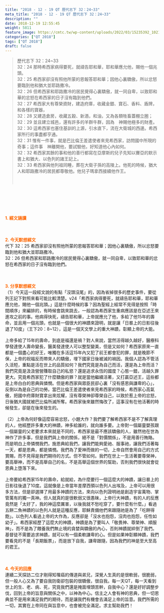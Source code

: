 ```yaml
---
title: "2018 - 12 - 19 QT 歷代志下 32：24~33"
meta_title: "2018 - 12 - 19 QT 歷代志下 32：24~33"
description: ""
date: 2018-12-19 12:55:45
weight: 5811
feature_image: https://cmtc.tw/wp-content/uploads/2022/03/15235392_10211799862337740_180693556567566654_o-1.webp
categories: ["QT 2018"]
tags: ["QT 2018"]
draft: false
---
```


<blockquote>歷代志下 32：24~33<br />
32：24 那時希西家病得要死，就禱告耶和華，耶和華應允他，賜他一個兆頭。<br />
32：25 希西家卻沒有照他所蒙的恩報答耶和華；因他心裏驕傲，所以忿怒要臨到他和猶大並耶路撒冷。<br />
32：26 但希西家和耶路撒冷的居民覺得心裏驕傲，就一同自卑，以致耶和華的忿怒在希西家的日子沒有臨到他們。<br />
32：27 希西家大有尊榮資財，建造府庫，收藏金銀、寶石、香料、盾牌，和各樣的寶器，<br />
32：28 又建造倉房，收藏五穀、新酒，和油，又為各類牲畜蓋棚立圈；<br />
32：29 並且建立城邑，還有許多的羊群牛群，因為　神賜他極多的財產。<br />
32：30 這希西家也塞住基訓的上源，引水直下，流在大衛城的西邊。希西家所行的事盡都亨通。<br />
32：31 惟有一件事，就是巴比倫王差遣使者來見希西家，訪問國中所現的奇事；這件事　神離開他，要試驗他，好知道他心內如何。<br />
32：32 希西家其餘的事和他的善行都寫在亞摩斯的兒子先知以賽亞的默示書上和猶大、以色列的諸王記上。<br />
32：33 希西家與他列祖同睡，葬在大衛子孫的高陵上。他死的時候，猶大人和耶路撒冷的居民都尊敬他。他兒子瑪拿西接續他作王。<br />
<br />
&nbsp;</blockquote><br />
&nbsp;<br />
<br />
&nbsp;<br />
<br />
<span style="color: #ff6600;"><strong>1. </strong><strong>經文誦讀</strong></span><br />
<br />
<span style="color: #ff6600;"><strong> </strong></span><br />
<br />
<span style="color: #ff6600;"><strong>2. 今天默想</strong><strong>經文<br />
</strong></span>代下 32：25 希西家卻沒有照他所蒙的恩報答耶和華；因他心裏驕傲，所以忿怒要臨到他和猶大並耶路撒冷。<br />
32：26 但希西家和耶路撒冷的居民覺得心裏驕傲，就一同自卑，以致耶和華的忿怒在希西家的日子沒有臨到他們。<br />
<br />
&nbsp;<br />
<br />
<span style="color: #ff6600;"><strong>3. 分享默想經文<br />
</strong></span>（1）今天這一段經文說的有點「沒頭沒尾」的，因為省掉很多的歷史事件，要從列王記下對照來看可能比較清楚。v24「希西家病得要死，就禱告耶和華，耶和華應允他，賜他一個兆頭。」這是什麼時候的事？因為聖經上經常不見得是按照「時間順序」來編排的，有時候會跳來跳去，一般認為希西家生重病應該是在亞述王來進攻之前的事。他病得快死，禱告耶和華，上帝就應允了他，多給了他15年的壽命，並且用一個兆頭，也就是一個很大的神蹟來證明，就是讓「日晷上的日影往後退了10度」（王下20：8~12），這是一個天文學上的重大神蹟，彰顯上帝的大能。<br />
<br />
上帝多給了15年的壽命，到底是福還是禍？對人來說，當然活得越久越好，醫療科學發達使人壽命變長，醫美發達使人可以整型變美，但是又如何？希西家原來一直都是一個盡心的好王，唯獨在多活這15年內又犯了前王都會犯的罪，就是晚節不保，上帝的祝福反而帶來人的驕傲，埋下國家日後被滅的禍因。我個人認為不管活久活短，重點是活在世上的品質如何？我們究竟是為自己而活，還是為上帝而活？我們究竟是汲汲營營賺取自己的私慾？還是追求永恆的國度？心態一錯，活越久罪更大。究竟希西家犯了什麼驕傲的罪？就是當他繼續活著，又打贏亞述王，這些都是上帝白白的恩典與憐憫。但是希西家與眾臣民卻心裏「沒有感恩與謙卑的心」，反倒以為是自己的功勞。當巴比倫王差遣使者來見希西家的時候，希西家心高氣傲，把國中府庫財寶拿出來炫耀，沒有尊榮神卻尊榮自己，以致於惹上帝的忿怒，日後猶大國就被巴比倫所滅所奪。希西家後來雖然悔改了，這事沒有在他活著的時候發生，卻是在後來發生的。<br />
<br />
（2）上帝為何好像這麼容易忿怒，小題大作？我們要了解希西家不是不了解真理的人，他經歷許多重大的神蹟，神多給誰的，就向誰多要。上帝對一個屬靈嬰孩跟一個屬靈的父老要求本來就是不同的，希西家是最不應該驕傲的人，雖然他在世為神作了許多事，但是我們與上帝的關係，絕不是「對價關係」，不是用善行賄賂。而是明白上帝憐憫我們，施恩典給我們，讓我們能夠愛祂、服事祂，讓我們活著每一天，都是恩典，都是憐憫。我們為了愛神而做的一切，上帝自然會用自己的方式賞賜，而不見得是我們期待的方式。但不管如何。我們在世上一生活著要尊榮神，要高舉神，而不是高舉自己的名，不是高舉這個世界的幫助，否則我們很快就會從恩典上墮落下來。<br />
<br />
上帝要給希西家15年的壽命，給就給，為什麼要行一個這麼大的神蹟，讓日晷上的日影往後退了10度。這就像是上帝當年差摩西領以色列人出埃及，上帝可以用很多方法，但是卻選擇了用最多神蹟的方法，來向以色列證明祂是創造宇宙萬物、掌管萬有的獨一真神。但人就真的是很軟弱又很愚昧，上帝行大神蹟，有的人的反應竟然是「太好了，我的神這麼厲害，以後我就不愁吃穿了，要什麼有什麼。」看過五餅二魚神蹟的以色列人就是這種反應，耶穌責備他們來跟隨祂是為了「吃餅得飽」。以色列人看過上帝的大作為，反應卻是「沒水也抱怨，沒肉也抱怨，任性如幼子」。希西家經歷了這麼大的神蹟，神蹟是為了要叫人「敬畏神、尊榮神、順服神」，而不是為了餵養我們無止境的貪婪與驕傲的內心，否則神蹟就絆倒了我們。基督徒不需要追求神蹟，就可以有一個柔軟謙卑的心。但是如果神彰顯神蹟，我們要看見的不是「長期飯票」，而是放下自我，謙卑跟隨，因為我們的神是至大至高的君王。<br />
<br />
&nbsp;<br />
<br />
<span style="color: #ff6600;"><strong>4. 今天的回應<br />
</strong></span>連續二天探訪二位才剛得知罹癌的傳道與弟兄，深覺人生真的是很軟弱，很脆弱，但一般人心又為了要自我防衛卻包裝的很驕傲，很自我。每一天QT，每一天看到世上的生、老、病、死，究竟我們還是掩面埋頭苦幹，自我中心？還是好好調整步伐，回到上帝的旨意與關係之中，以神為中心。信主之人會有神的恩典，但一切恩典並不是用來滿足我們的期待，而是讓我們有機會去滿足上帝的旨意。我們所需的一切，其實在上帝同在與旨意中，也會被完全滿足。求主幫助我們！<br />
<br />
&nbsp;
        